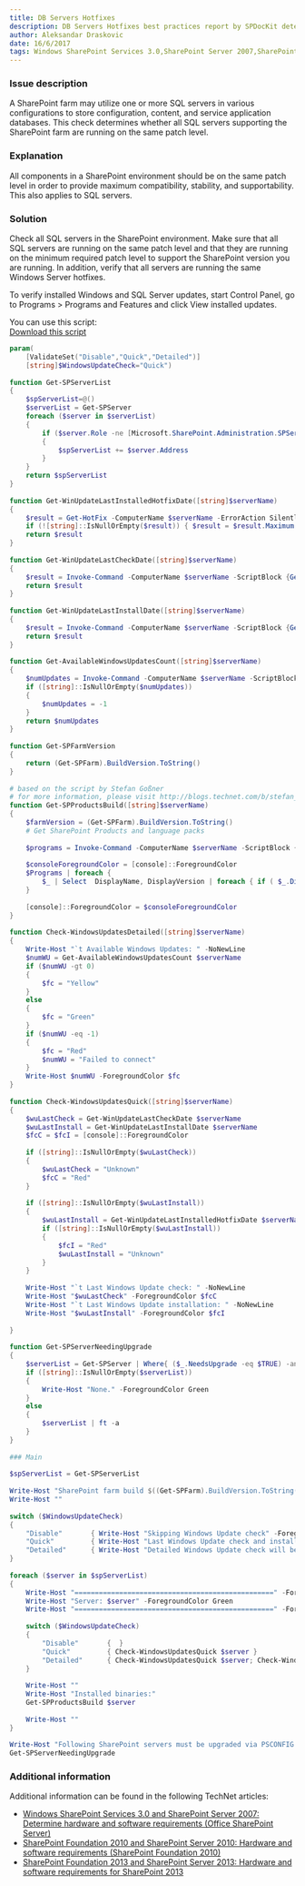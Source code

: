 ```yaml
---
title: DB Servers Hotfixes
description: DB Servers Hotfixes best practices report by SPDocKit determines whether all SQL servers supporting the SharePoint farm are running on the same patch level.
author: Aleksandar Draskovic
date: 16/6/2017
tags: Windows SharePoint Services 3.0,SharePoint Server 2007,SharePoint Foundation 2010,SharePoint Server 2010,SharePoint Foundation 2013,SharePoint Server 2013,SharePoint Server 2016
---
```

### Issue description
A SharePoint farm may utilize one or more SQL servers in various configurations to store configuration, content, and service application databases. This check determines whether all SQL servers supporting the SharePoint farm are running on the same patch level.
### Explanation
All components in a SharePoint environment should be on the same patch level in order to provide maximum compatibility, stability, and supportability. This also applies to SQL servers.
### Solution
Check all SQL servers in the SharePoint environment. Make sure that all SQL servers are running on the same patch level and that they are running on the minimum required patch level to support the SharePoint version you are running. In addition, verify that all servers are running the same Windows Server hotfixes.

To verify installed Windows and SQL Server updates, start Control Panel, go to Programs > Programs and Features and click View installed updates.

You can use this script:  
[Download this script](#internal/_assets/Get-BPServerUpdateStatus.zip)  
```powershell
param(
    [ValidateSet("Disable","Quick","Detailed")]
    [string]$WindowsUpdateCheck="Quick")
 
function Get-SPServerList
{
    $spServerList=@()
    $serverList = Get-SPServer
    foreach ($server in $serverList)
    {
        if ($server.Role -ne [Microsoft.SharePoint.Administration.SPServerRole]::Invalid)
        {
            $spServerList += $server.Address
        }
    }
    return $spServerList
}
 
function Get-WinUpdateLastInstalledHotfixDate([string]$serverName)
{
    $result = Get-HotFix -ComputerName $serverName -ErrorAction SilentlyContinue | Measure-Object InstalledOn -Maximum
    if (![string]::IsNullOrEmpty($result)) { $result = $result.Maximum.ToString("yyyy-MM-dd hh:mm:ss") }
    return $result
}
 
function Get-WinUpdateLastCheckDate([string]$serverName)
{
    $result = Invoke-Command -ComputerName $serverName -ScriptBlock {Get-ItemProperty -Path 'HKLM:SOFTWAREMicrosoftWindowsCurrentVersionWindowsUpdateAuto UpdateResultsDetect' -Name LastSuccessTime -ErrorAction SilentlyContinue | select -ExpandProperty LastSuccessTime}
    return $result 
}
 
function Get-WinUpdateLastInstallDate([string]$serverName)
{
    $result = Invoke-Command -ComputerName $serverName -ScriptBlock {Get-ItemProperty -Path 'HKLM:SOFTWAREMicrosoftWindowsCurrentVersionWindowsUpdateAuto UpdateResultsInstall' -Name LastSuccessTime -ErrorAction SilentlyContinue | select -ExpandProperty LastSuccessTime}
    return $result
}
 
function Get-AvailableWindowsUpdatesCount([string]$serverName)
{
    $numUpdates = Invoke-Command -ComputerName $serverName -ScriptBlock {$Searcher = New-Object -ComObject Microsoft.Update.Searcher; $results = $searcher.search("Type='software' AND IsInstalled = 0 AND IsHidden = 0"); $results.Updates.Count} -ErrorAction SilentlyContinue
    if ([string]::IsNullOrEmpty($numUpdates))
    {
        $numUpdates = -1
    }
    return $numUpdates
}
 
function Get-SPFarmVersion
{
    return (Get-SPFarm).BuildVersion.ToString()
}
 
# based on the script by Stefan Goßner
# for more information, please visit http://blogs.technet.com/b/stefan_gossner/archive/2015/04/20/powershell-script-to-display-version-info-for-sharepoint-product-and-language-packs.aspx
function Get-SPProductsBuild([string]$serverName)
{
    $farmVersion = (Get-SPFarm).BuildVersion.ToString()
    # Get SharePoint Products and language packs
     
    $programs = Invoke-Command -ComputerName $serverName -ScriptBlock {$regLoc = Get-ChildItem "HKLM:SoftwareMicrosoftWindowsCurrentVersionUninstall" ; $RegLoc | where-object { $_.PsPath -like "*Office*" } | foreach {Get-ItemProperty $_.PsPath}}
 
    $consoleForegroundColor = [console]::ForegroundColor
    $Programs | foreach {  
        $_ | Select  DisplayName, DisplayVersion | foreach { if ( $_.DisplayVersion.Trim() -ne $farmVersion ) { [console]::ForegroundColor="Red"} else {[console]::ForegroundColor=$consoleForegroundColor} $_ }; 
    }
     
    [console]::ForegroundColor = $consoleForegroundColor
}
 
function Check-WindowsUpdatesDetailed([string]$serverName)
{
    Write-Host "`t Available Windows Updates: " -NoNewLine
    $numWU = Get-AvailableWindowsUpdatesCount $serverName
    if ($numWU -gt 0)
    {
        $fc = "Yellow"
    }
    else
    {
        $fc = "Green"
    }
    if ($numWU -eq -1)
    {
        $fc = "Red"
        $numWU = "Failed to connect"
    }
    Write-Host $numWU -ForegroundColor $fc
}
 
function Check-WindowsUpdatesQuick([string]$serverName)
{
    $wuLastCheck = Get-WinUpdateLastCheckDate $serverName
    $wuLastInstall = Get-WinUpdateLastInstallDate $serverName
    $fcC = $fcI = [console]::ForegroundColor
     
    if ([string]::IsNullOrEmpty($wuLastCheck))
    {
        $wuLastCheck = "Unknown"
        $fcC = "Red"
    }
     
    if ([string]::IsNullOrEmpty($wuLastInstall))
    { 
        $wuLastInstall = Get-WinUpdateLastInstalledHotfixDate $serverName
        if ([string]::IsNullOrEmpty($wuLastInstall))
        {
            $fcI = "Red"
            $wuLastInstall = "Unknown"
        }
    }
     
    Write-Host "`t Last Windows Update check: " -NoNewLine
    Write-Host "$wuLastCheck" -ForegroundColor $fcC
    Write-Host "`t Last Windows Update installation: " -NoNewLine
    Write-Host "$wuLastInstall" -ForegroundColor $fcI
     
}
 
function Get-SPServerNeedingUpgrade
{
    $serverList = Get-SPServer | Where{ ($_.NeedsUpgrade -eq $TRUE) -and ($_.Role -ne [Microsoft.SharePoint.Administration.SPServerRole]::Invalid)}
    if ([string]::IsNullOrEmpty($serverList))
    {
        Write-Host "None." -ForegroundColor Green
    }
    else
    {
        $serverList | ft -a
    }
}
 
### Main
 
$spServerList = Get-SPServerList
 
Write-Host "SharePoint farm build $((Get-SPFarm).BuildVersion.ToString())" -ForegroundColor Yellow
Write-Host ""
 
switch ($WindowsUpdateCheck)
{
    "Disable"       { Write-Host "Skipping Windows Update check" -ForegroundColor Yellow }
    "Quick"         { Write-Host "Last Windows Update check and installation time will be retrieved." -ForegroundColor Yellow }
    "Detailed"      { Write-Host "Detailed Windows Update check will be performed. This may take a long time." -ForegroundColor Yellow }
}
 
foreach ($server in $spServerList)
{
    Write-Host "=================================================" -ForegroundColor Green
    Write-Host "Server: $server" -ForegroundColor Green
    Write-Host "=================================================" -ForegroundColor Green
     
    switch ($WindowsUpdateCheck)
    {
        "Disable"       {  }
        "Quick"         { Check-WindowsUpdatesQuick $server }
        "Detailed"      { Check-WindowsUpdatesQuick $server; Check-WindowsUpdatesDetailed $server }
    }
     
    Write-Host ""
    Write-Host "Installed binaries:"
    Get-SPProductsBuild $server
     
    Write-Host ""
}
 
Write-Host "Following SharePoint servers must be upgraded via PSCONFIG: " -ForegroundColor Yellow
Get-SPServerNeedingUpgrade
```
### Additional information 
Additional information can be found in the following TechNet articles:
* <a href="https://technet.microsoft.com/en-us/library/cc262485(v=office.12).aspx">Windows SharePoint Services 3.0 and SharePoint Server 2007: Determine hardware and software requirements (Office SharePoint Server)</a>
* <a href="https://technet.microsoft.com/en-us/library/cc288751(v=office.14).aspx">SharePoint Foundation 2010 and SharePoint Server 2010: Hardware and software requirements (SharePoint Foundation 2010)</a>
* [SharePoint Foundation 2013 and SharePoint Server 2013: Hardware and software requirements for SharePoint 2013](https://technet.microsoft.com/en-us/library/cc262485.aspx)
